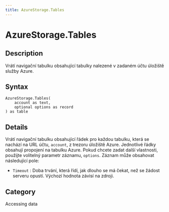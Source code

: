 ```yaml
---
title: AzureStorage.Tables
---
```


# AzureStorage.Tables


## Description

Vrátí navigační tabulku obsahující tabulky nalezené v zadaném účtu úložiště služby Azure.


## Syntax

```powerquery
AzureStorage.Tables(
    account as text,
    optional options as record
) as table
```


## Details

Vrátí navigační tabulku obsahující řádek pro každou tabulku, která se nachází na URL účtu, <code>account</code>, z trezoru úložiště Azure. Jednotlivé řádky obsahují propojení na tabulku Azure. Pokud chcete zadat další vlastnosti, použijte volitelný parametr záznamu, <code>options</code>. Záznam může obsahovat následující pole:    <ul><li><code>Timeout</code> : Doba trv&#225;n&#237;, kter&#225; ř&#237;d&#237;, jak dlouho se m&#225; čekat, než se ž&#225;dost serveru opust&#237;. V&#253;choz&#237; hodnota z&#225;vis&#237; na zdroji.</li></ul>



## Category
Accessing data
